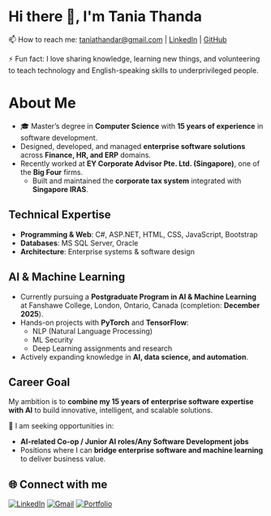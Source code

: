 # Hi there 👋, I'm Tania Thanda

📫 How to reach me: [taniathandar@gmail.com](mailto:taniathandar@gmail.com) | [LinkedIn]([https://linkedin.com/in/your-link](https://www.linkedin.com/in/aye-thanda-htun-b0267665/)) | [GitHub](https://github.com/taniathanda)
 
⚡ Fun fact: I love sharing knowledge, learning new things, and volunteering to teach technology and English-speaking skills to underprivileged people. 
# About Me

- 🎓 Master’s degree in **Computer Science** with **15 years of experience** in software development.  
- Designed, developed, and managed **enterprise software solutions** across **Finance, HR, and ERP** domains.  
- Recently worked at **EY Corporate Advisor Pte. Ltd. (Singapore)**, one of the **Big Four** firms.  
   - Built and maintained the **corporate tax system** integrated with **Singapore IRAS**.  

## Technical Expertise
- **Programming & Web**: C#, ASP.NET, HTML, CSS, JavaScript, Bootstrap  
- **Databases**: MS SQL Server, Oracle  
- **Architecture**: Enterprise systems & software design  

## AI & Machine Learning
- Currently pursuing a **Postgraduate Program in AI & Machine Learning** at Fanshawe College, London, Ontario, Canada (completion: **December 2025**).  
- Hands-on projects with **PyTorch** and **TensorFlow**:  
  - NLP (Natural Language Processing)  
  - ML Security  
  - Deep Learning assignments and research  
- Actively expanding knowledge in **AI, data science, and automation**.  

## Career Goal
My ambition is to **combine my 15 years of enterprise software expertise with AI** to build innovative, intelligent, and scalable solutions.  

🌱 I am seeking opportunities in:  
- **AI-related Co-op / Junior AI roles/Any Software Development jobs**  
- Positions where I can **bridge enterprise software and machine learning** to deliver business value.  


 

## 🌐 Connect with me
[![LinkedIn](https://img.shields.io/badge/LinkedIn-blue?logo=linkedin&logoColor=white)]([https://linkedin.com/in/aye-thanda-htun-b0267665])
[![Gmail](https://img.shields.io/badge/Gmail-red?logo=gmail&logoColor=white)](mailto:tania.thandar@gmail.com)
[![Portfolio](https://img.shields.io/badge/Portfolio-000?logo=vercel&logoColor=white)](https://your-portfolio-link.com)
